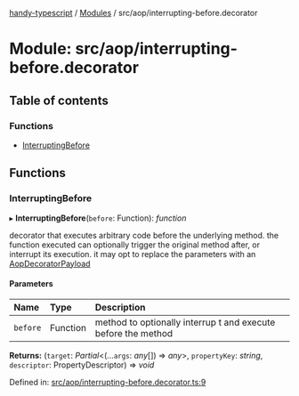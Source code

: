 [handy-typescript](../README.md) / [Modules](../modules.md) / src/aop/interrupting-before.decorator

# Module: src/aop/interrupting-before.decorator

## Table of contents

### Functions

- [InterruptingBefore](src_aop_interrupting_before_decorator.md#interruptingbefore)

## Functions

### InterruptingBefore

▸ **InterruptingBefore**(`before`: Function): *function*

decorator that executes arbitrary code before the underlying method. the function executed can
optionally trigger the original method after, or interrupt its execution. it may opt to replace
the parameters with an [AopDecoratorPayload](../interfaces/src_aop_aop_decorator_payload_interface.aopdecoratorpayload.md)

#### Parameters

| Name | Type | Description |
| :------ | :------ | :------ |
| `before` | Function | method to optionally interrup t and execute before the method |

**Returns:** (`target`: *Partial*<(...`args`: *any*[]) => *any*\>, `propertyKey`: *string*, `descriptor`: PropertyDescriptor) => *void*

Defined in: [src/aop/interrupting-before.decorator.ts:9](https://github.com/robbiemu/handy-typescript/blob/59044bb/src/aop/interrupting-before.decorator.ts#L9)
